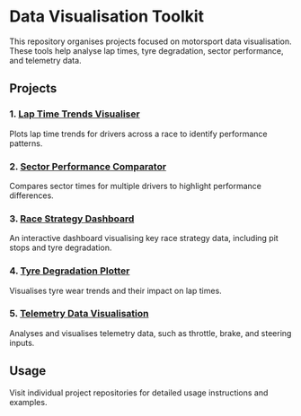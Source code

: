 # Data Visualisation Toolkit

This repository organises projects focused on motorsport data visualisation. These tools help analyse lap times, tyre degradation, sector performance, and telemetry data.

## Projects

### 1. [Lap Time Trends Visualiser](https://github.com/RacingFormula/Lap-Time-Trends-Visualiser)
Plots lap time trends for drivers across a race to identify performance patterns.

### 2. [Sector Performance Comparator](https://github.com/RacingFormula/Sector-Performance-Comparator)
Compares sector times for multiple drivers to highlight performance differences.

### 3. [Race Strategy Dashboard](https://github.com/RacingFormula/Race-Strategy-Dashboard)
An interactive dashboard visualising key race strategy data, including pit stops and tyre degradation.

### 4. [Tyre Degradation Plotter](https://github.com/RacingFormula/Tyre-Degradation-Plotter)
Visualises tyre wear trends and their impact on lap times.

### 5. [Telemetry Data Visualisation](https://github.com/RacingFormula/Telemetry-Data-Visualisation)
Analyses and visualises telemetry data, such as throttle, brake, and steering inputs.

## Usage

Visit individual project repositories for detailed usage instructions and examples.
